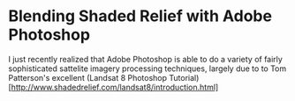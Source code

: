 # Blending Shaded Relief with Adobe Photoshop

I just recently realized that Adobe Photoshop is able to do a variety of fairly sophisticated sattelite imagery processing techniques, largely due to to Tom Patterson's excellent (Landsat 8 Photoshop Tutorial)[http://www.shadedrelief.com/landsat8/introduction.html]
